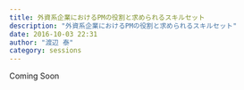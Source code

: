 ```yaml
---
title: 外資系企業におけるPMの役割と求められるスキルセット
description: "外資系企業におけるPMの役割と求められるスキルセット"
date: 2016-10-03 22:31
author: "渡辺 泰"
category: sessions
---
```

Coming Soon

